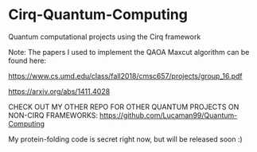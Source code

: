 # Cirq-Quantum-Computing
Quantum computational projects using the Cirq framework

Note: The papers I used to implement the QAOA Maxcut algorithm can be found here:

https://www.cs.umd.edu/class/fall2018/cmsc657/projects/group_16.pdf

https://arxiv.org/abs/1411.4028

CHECK OUT MY OTHER REPO FOR OTHER QUANTUM PROJECTS ON NON-CIRQ FRAMEWORKS: https://github.com/Lucaman99/Quantum-Computing

My protein-folding code is secret right now, but will be released soon :)
